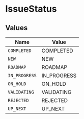 # IssueStatus


## Values

| Name          | Value         |
| ------------- | ------------- |
| `COMPLETED`   | COMPLETED     |
| `NEW`         | NEW           |
| `ROADMAP`     | ROADMAP       |
| `IN_PROGRESS` | IN_PROGRESS   |
| `ON_HOLD`     | ON_HOLD       |
| `VALIDATING`  | VALIDATING    |
| `REJECTED`    | REJECTED      |
| `UP_NEXT`     | UP_NEXT       |